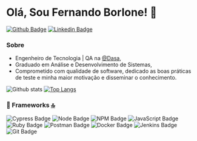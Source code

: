 # Olá, Sou Fernando Borlone! 👋

[![Github Badge](https://img.shields.io/badge/-Github-000?style=flat-square&logo=Github&logoColor=white&link=https://github.com/fernandoborlone/)](https://github.com/fernandoborlone/)
[![Linkedin Badge](https://img.shields.io/badge/-LinkedIn-blue?style=flat-square&logo=Linkedin&logoColor=white&link=https://www.linkedin.com/in/fernandoborlone/)](https://www.linkedin.com/in/fernandoborlone/)

### Sobre
- Engenheiro de Tecnologia | QA na [@Dasa](https://dasa.com.br/),
- Graduado em Análise e Desenvolvimento de Sistemas,
- Comprometido com qualidade de software, dedicado as boas práticas de teste e minha maior motivação e disseminar o conhecimento.



![Github stats](https://github-readme-stats.vercel.app/api?username=fernandoborlone&show_icons=true&theme=tokyonight)
[![Top Langs](https://github-readme-stats.vercel.app/api/top-langs/?username=fernandoborlone&layout=compact&theme=tokyonight)](https://github.com/fernandoborlone/github-readme-stats)


### 🚀 Frameworks [🔝](#welcome-badges-4-readmemd-profile)
![Cypress Badge](https://img.shields.io/badge/Cypress.io-17202C?style=flat-square&logo=cypress&logoColor=white)
![Node Badge](https://img.shields.io/badge/Node.js-43853D?style=flat-square&logo=node.js&logoColor=white)
![NPM Badge](https://img.shields.io/badge/npm-CB3837?style=flat-square&logo=npm&logoColor=white)
![JavaScript Badge](https://img.shields.io/badge/JavaScript-323330?style=flat-square&logo=javascript&logoColor=F7DF1E)
![Ruby Badge](https://img.shields.io/badge/Ruby-CC342D?style=flat-square&logo=ruby&logoColor=white)
![Postman Badge](https://img.shields.io/badge/Postman-FF6C37?style=flat-square&logo=Postman&logoColor=white)
![Docker Badge](https://img.shields.io/badge/Docker-2CA5E0?style=flat-square&logo=docker&logoColor=white)
![Jenkins Badge](https://img.shields.io/badge/Jenkins-D24939?style=flat-square&logo=Jenkins&logoColor=white)
![Git Badge](https://img.shields.io/badge/Git-F05032?style=flat-square&logo=git&logoColor=white)
